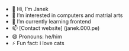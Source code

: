 - 👋 Hi, I’m Janek
- 👀 I’m interested in computers and matrial arts
- 🌱 I’m currently learning frontend
- 📫 [Contact website] (janek.000.pe)
- 😄 Pronouns: he/him
- ⚡ Fun fact: i love cats

<!---
01001010anek/01001010anek is a ✨ special ✨ repository because its `README.md` (this file) appears on your GitHub profile.
You can click the Preview link to take a look at your changes.
--->
